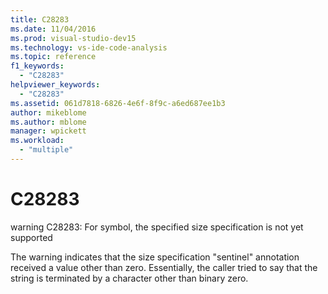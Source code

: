 ```yaml
---
title: C28283
ms.date: 11/04/2016
ms.prod: visual-studio-dev15
ms.technology: vs-ide-code-analysis
ms.topic: reference
f1_keywords:
  - "C28283"
helpviewer_keywords:
  - "C28283"
ms.assetid: 061d7818-6826-4e6f-8f9c-a6ed687ee1b3
author: mikeblome
ms.author: mblome
manager: wpickett
ms.workload:
  - "multiple"
---
```

# C28283
warning C28283: For symbol, the specified size specification is not yet supported

 The warning indicates that the size specification "sentinel" annotation received a value other than zero. Essentially, the caller tried to say that the string is terminated by a character other than binary zero.